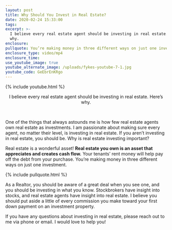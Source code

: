```yaml
---
layout: post
title: Why Should You Invest in Real Estate?
date: 2020-02-24 15:33:00
tags:
excerpt: >-
  I believe every real estate agent should be investing in real estate. Here’s
  why.
enclosure:
pullquote: You’re making money in three different ways on just one investment.
enclosure_type: video/mp4
enclosure_time:
use_youtube_image: true
youtube_alternate_image: /uploads/fykes-youtube-7-1.jpg
youtube_code: GeEbrEnKRgo
---
```


{% include youtube.html %}

<center>I believe every real estate agent should be investing in real estate. Here&rsquo;s why.</center>

&nbsp;

One of the things that always astounds me is how few real estate agents own real estate as investments. I am passionate about making sure every agent, no matter their level, is investing in real estate. If you aren’t investing in real estate, you should be. Why is real estate investing important?&nbsp;

Real estate is a wonderful asset\! **Real estate you own is an asset that appreciates and creates cash flow.** Your tenants’ rent money will help pay off the debt from your purchase. You’re making money in three different ways on just one investment.&nbsp;

{% include pullquote.html %}

As a Realtor, you should be aware of a great deal when you see one, and you should be investing in what you know. Stockbrokers have insight into stocks, and real estate agents have insight into real estate. I believe you should put aside a little of every commission you make toward your first down payment on an investment property.&nbsp;

If you have any questions about investing in real estate, please reach out to me via phone or email. I would love to help you\!&nbsp;

&nbsp;